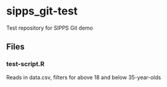 # sipps_git-test
Test repository for SIPPS Git demo

## Files
### test-script.R
Reads in data.csv, filters for above 18 and below 35-year-olds
